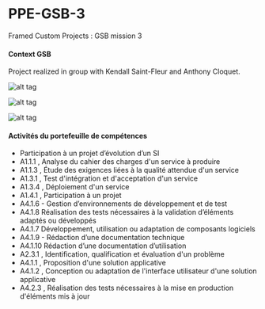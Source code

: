 # PPE-GSB-3
Framed Custom Projects : GSB mission 3

#### Context GSB
Project realized in group with Kendall Saint-Fleur and Anthony Cloquet.

![alt tag](https://user-images.githubusercontent.com/37068099/38561991-c70a2bbc-3cd9-11e8-8c18-bb6061f0e881.png)

![alt tag]()

![alt tag]()

#### Activités du portefeuille de compétences
- Participation à un projet d’évolution d’un SI
- A1.1.1 , Analyse du cahier des charges d'un service à produire
- A1.1.3 , Étude des exigences liées à la qualité attendue d'un service
- A1.3.1 , Test d'intégration et d'acceptation d'un service 
- A1.3.4 , Déploiement d'un service 
- A1.4.1 , Participation  à un projet 
- A4.1.6 - Gestion d’environnements de développement et de test
- A4.1.8 Réalisation des tests nécessaires à la validation d’éléments adaptés ou développés
- A4.1.7 Développement, utilisation ou adaptation de composants logiciels
- A4.1.9 - Rédaction d’une documentation technique
- A4.1.10 Rédaction d’une documentation d’utilisation
- A2.3.1 , Identification, qualification et évaluation d'un problème 
- A4.1.1 , Proposition d'une solution applicative
- A4.1.2 , Conception ou adaptation de l'interface utilisateur d'une solution applicative 
- A4.2.3 , Réalisation des tests nécessaires à la mise en production d'éléments mis à jour 
